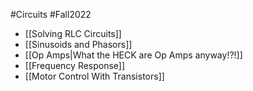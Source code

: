 #Circuits 
#Fall2022 

- [[Solving RLC Circuits]]
- [[Sinusoids and Phasors]]
- [[Op Amps|What the HECK are Op Amps anyway!?!]]
- [[Frequency Response]]
- [[Motor Control With Transistors]]